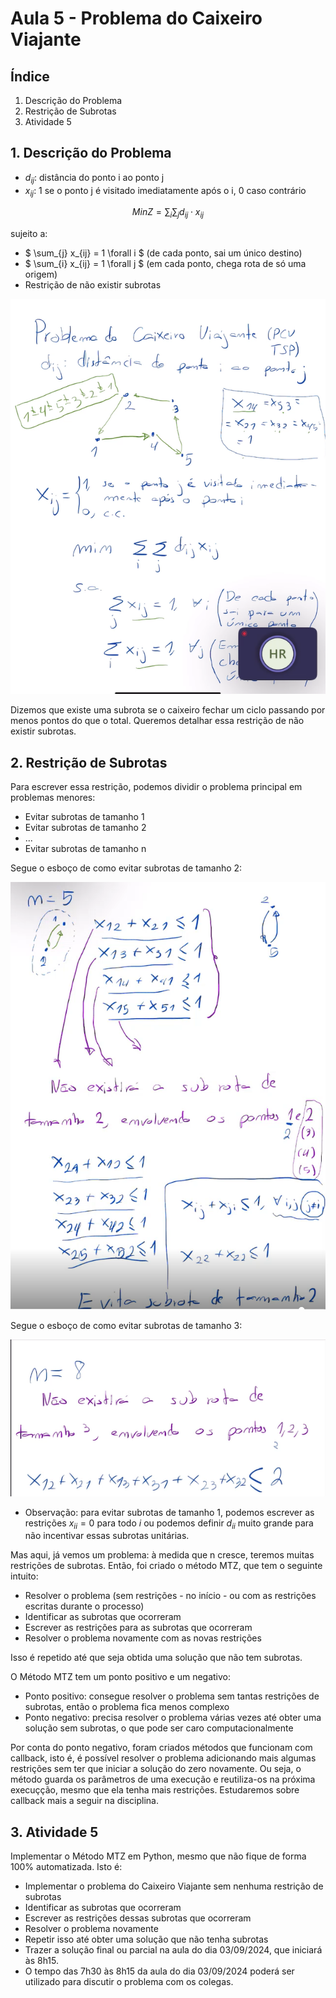 # Aula 5 - Problema do Caixeiro Viajante


## Índice

1. Descrição do Problema
2. Restrição de Subrotas
3. Atividade 5


## 1. Descrição do Problema

* $d_{ij}$: distância do ponto i ao ponto j
* $x_{ij}$: 1 se o ponto j é visitado imediatamente após o i, 0 caso contrário

$$ Min Z = \sum_{i}\sum_{j} d_{ij} \cdot x_{ij} $$

sujeito a:

* $ \sum_{j} x_{ij} = 1 \forall i $ (de cada ponto, sai um único destino)
* $ \sum_{i} x_{ij} = 1 \forall j $ (em cada ponto, chega rota de só uma origem)
* Restrição de não existir subrotas

![Alt text](caixeiro_1.png)

Dizemos que existe uma subrota se o caixeiro fechar um ciclo passando por menos pontos do que o total.
Queremos detalhar essa restrição de não existir subrotas.


## 2. Restrição de Subrotas

Para escrever essa restrição, podemos dividir o problema principal em problemas menores:

* Evitar subrotas de tamanho 1
* Evitar subrotas de tamanho 2
* ...
* Evitar subrotas de tamanho n

Segue o esboço de como evitar subrotas de tamanho 2:

![Alt text](caixeiro_2.png)

Segue o esboço de como evitar subrotas de tamanho 3:

![Alt text](caixeiro_3.png)

* Observação: para evitar subrotas de tamanho 1, podemos escrever as restrições $x_{ii} = 0$ para todo $i$ ou podemos definir $d_{ii}$ muito grande para não incentivar essas subrotas unitárias.

Mas aqui, já vemos um problema: à medida que n cresce, teremos muitas restrições de subrotas.
Então, foi criado o método MTZ, que tem o seguinte intuito:

* Resolver o problema (sem restrições - no início - ou com as restrições escritas durante o processo)
* Identificar as subrotas que ocorreram
* Escrever as restrições para as subrotas que ocorreram
* Resolver o problema novamente com as novas restrições

Isso é repetido até que seja obtida uma solução que não tem subrotas.

O Método MTZ tem um ponto positivo e um negativo:

* Ponto positivo: consegue resolver o problema sem tantas restrições de subrotas, então o problema fica menos complexo
* Ponto negativo: precisa resolver o problema várias vezes até obter uma solução sem subrotas, o que pode ser caro computacionalmente

Por conta do ponto negativo, foram criados métodos que funcionam com callback, isto é, é possível resolver o problema adicionando mais algumas restrições sem ter que iniciar a solução do zero novamente.
Ou seja, o método guarda os parâmetros de uma execução e reutiliza-os na próxima execuçção, mesmo que ela tenha mais restrições.
Estudaremos sobre callback mais a seguir na disciplina.


## 3. Atividade 5

Implementar o Método MTZ em Python, mesmo que não fique de forma 100% automatizada.
Isto é:

* Implementar o problema do Caixeiro Viajante sem nenhuma restrição de subrotas
* Identificar as subrotas que ocorreram
* Escrever as restrições dessas subrotas que ocorreram
* Resolver o problema novamente
* Repetir isso até obter uma solução que não tenha subrotas
* Trazer a solução final ou parcial na aula do dia 03/09/2024, que iniciará às 8h15.
* O tempo das 7h30 às 8h15 da aula do dia 03/09/2024 poderá ser utilizado para discutir o problema com os colegas.